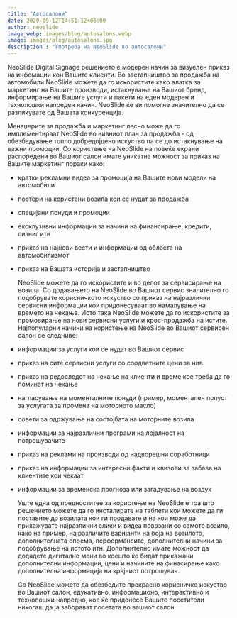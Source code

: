 ```yaml
---
title: "Автосалони"
date: 2020-09-12T14:51:12+06:00
author: neoslide
image_webp: images/blog/autosalons.webp
image: images/blog/autosalons.jpg
description : "Употреба на NeoSlide во автосалони"
---
```

   NeoSlide Digital Signage решението е модерен начин за визуелен приказ на инфомации кон Вашите клиенти. Bo застапништво за продажба на автомобили NeoSlide можете да го искористите како алатка за маркетинг на Вашите производи, истакнување на Вашиот бренд, информирање на Вашите услуги и пакети на еден модерен и технолошки напреден начин. NeoSlide ќе ви помогне значително да се разликувате од Вашата конкуренција.

   Менаџерите за продажба и маркетинг лесно може да го имплементираат NeoSlide во нивниот план за продажба - од обезбедување топло добредојдено искуство па се до истакнување на важни промоции. Со користење на NeoSlide на повеќе екрани распоредени во Вашиот салон имате уникатна можност за приказ на Вашите маркетинг пораки како:
- кратки рекламни видеа за промоција на Вашите нови модели на автомобили
- постери на користени возила кои се нудат за продажба
- специјани понуди и промоции
- ексклузивни информации за начини на финансирање, кредити, лизниг итн
- приказ на најнови вести и информации од областа на автомобилизмот
- приказ на Вашата историја и застапништво

   NeoSlide можете да го искористите и во делот за сервисирање на возила. Со додавањето на NeoSlide во Вашиот сервис зналително го подобрувате корисничкото искуство со приказ на најразлични сервисни информации кои придонесуваат во намалување на времето на чекање. Исто така NeoSlide можете да го искористите за промовирање на нови сервисни услуги и крос-продажба на истите. Најпопуларни начини на користење на NeoSlide во Вашиот сервисен салон се следниве:
- информации за услуги кои се нудат во Вашиот сервис
- приказ на сите сервисни услуги со соодветните цени за нив
- приказ на редоследот на чекање на клиенти и време кое треба да го поминат на чекање
- нагласување на моменталните понуди (пример, моментален попуст за услугата за промена на моторното масло)
- совети за одржување на состојбата на моторните возила
- информации за најразлични програми на лојалност на потрошувачите
- приказ на реклами на производи од надворешни соработници
- приказ на информации за интересни факти и квизови за забава на клиентите кои чекаат
- информации за временска прогноза или загадување на воздух

   Уште една од предноститее за користење на NeoSlide е тоа што решението можете да го инсталирате на таблети кои можете да ги поставите до возилата кои ги продавате и на кои може да прикажувате најразлични слики и видеа поврзани со самото возило, како на пример, најразличите варијанти на боја на возилото, дополнителната опрема, перформансите, дополнителни начини за подобрување на истото итн. Дополнително имате можност да додадете дигитално мени во коешто ќе бидат прикажани дополнителни информации, цени и начините на финасирање како дополнителна информација на крајниот потрошувач.

   Со NeoSlide можете да обезбедите прекрасно корисничко искуство во Вашиот салон, едукативно, информационо, интерактивно и технолошки напредно, кое ќе придонесе Вашите посетители никогаш да ја заборават посетата во вашиот салон.
